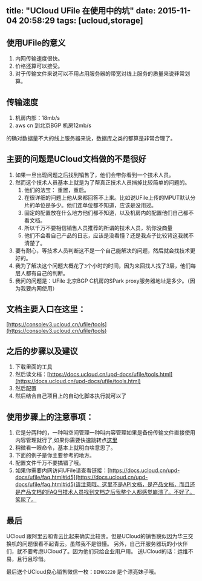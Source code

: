 title: "UCloud UFile 在使用中的坑"
date: 2015-11-04 20:58:29
tags: [ucloud,storage]
---

## 使用UFile的意义

1. 内网传输速度很快。
2. 价格还算可以接受。
3. 对于传输文件来说可以不用占用服务器的带宽对线上服务的质量来说非常划算。

## 传输速度

1. 机房内部：18mb/s 
2. aws cn 到北京BGP 机房12mb/s

的确对数据量不大的线上服务器来说，数据库之类的都算是非常合理了。

## 主要的问题是UCloud文档做的不是很好

1. 如果一旦出现问题之后找到销售了，他们会带你看到一个技术人员。
2. 然而这个技术人员基本上就是为了帮真正技术人员挡掉比较简单的问题的。
    1. 他们的法宝： 重置，重启。
    2. 在很详细的问题上他从来都回答不上来。比如说UFile上传的MPUT默认分片的单位是多少。他们连单位都不知道，应该是没用过。
    3. 固定的配置放在什么地方他们都不知道，以及机房内的配置他们自己都不看文档。
    4. 所以千万不要相信销售人员推荐的所谓的技术人员，坑你没商量
    5. 他们不会看自己产品的日志，应该是没看懂？还是我点子比较背这我就不清楚了。
3. 要有耐心，等技术人员判断这不是一个自己能解决的问题，然后就会找技术更好的。
4. 我为了解决这个问题大概花了`3`个小时的时间，因为来回找人找了3层，他们每层人都有自己的判断。
5. 我问的问题是：UFile 北京BGP C机房的SPark proxy服务器地址是多少。（因为我要内网使用）

## 文档主要入口在这里：

[https://consolev3.ucloud.cn/ufile/tools](https://consolev3.ucloud.cn/ufile/tools)

## 之后的步骤以及建议

1. 下载里面的工具
2. 然后读文档：[https://docs.ucloud.cn/upd-docs/ufile/tools.html](https://docs.ucloud.cn/upd-docs/ufile/tools.html)
3. 然后配置
4. 然后结合自己项目上的自动化脚本执行就可以了

## 使用步骤上的注意事项：

1. 它是分两种的，一种叫空间管理一种叫内容管理如果是备份传输文件直接使用内容管理就行了,如果你需要快速跳转点[这里](https://docs.ucloud.cn/upd-docs/ufile/tools.html#id5)
2. 稍微看一眼命令，基本上就明白啥意思了。
3. 下面的例子是你主要参考的地方。
4. 配置文件千万不要搞错了哦。
5. 如果你需要内网访问UFile请查看链接：[https://docs.ucloud.cn/upd-docs/ufile/faq.html#id5](https://docs.ucloud.cn/upd-docs/ufile/faq.html#id5)请注意哦。这里不是API文档，是产品文档，而且还是产品文档的FAQ当技术人员找到文档之后我整个人都感觉崩溃了。不好了。笑尿了。

## 最后

UCloud 跟阿里云和青云比起来确实比较贵。但是UCloud的销售貌似因为华三交换机的问题很看不起青云。虽然我不是很懂。
另外，自己开服务器玩的小伙伴们，就不要考虑UCloud了。因为他们只给企业用户用。
送UCloud的话：运维不易，且行且珍惜。

最后送个UCloud良心销售微信一枚：`DEMO1220` 是个漂亮妹子哦。
